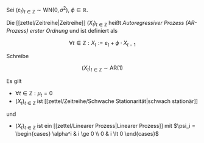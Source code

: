 Sei $(\varepsilon_t)_{t \in \mathbb{Z}} \sim \text{WN}(0, \sigma^2)$, $\phi \in \mathbb{R}$.

Die [[zettel/Zeitreihe|Zeitreihe]] $(X_t)_{t \in \mathbb{Z}}$ heißt *Autoregressiver Prozess (AR-Prozess) erster Ordnung* und ist definiert als

$$
	\forall t \in \mathbb{Z} : X_t := \varepsilon_t + \phi \cdot X_{t-1}
$$

Schreibe

$$
	(X_t)_{t \in \mathbb{Z}} \sim \text{AR}(1)
$$

Es gilt
- $\forall t \in \mathbb{Z} : \mu_t = 0$
- $(X_t)_{t \in \mathbb{Z}}$ ist [[zettel/Zeitreihe/Schwache Stationarität|schwach stationär]]

und
- $(X_t)_{t \in \mathbb{Z}}$ ist ein [[zettel/Linearer Prozess|Linearer Prozess]] mit $\psi_i = \begin{cases} \alpha^i & i \ge 0 \\ 0 & i \lt 0 \end{cases}$